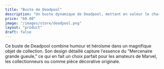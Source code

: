 ```yaml
---
title: "Buste de Deadpool"
description: "Un buste dynamique de Deadpool, mettant en valeur le charme iconique du mercenaire."
price: "60.00"
image: "/images/store/deadpool.png"
layout: "product"
draft: false
---
```

Ce buste de Deadpool combine humour et héroïsme dans un magnifique objet de collection. Son design détaillé capture l'essence du "Mercenaire grande gueule," ce qui en fait un choix parfait pour les amateurs de Marvel, les collectionneurs ou comme pièce décorative originale.